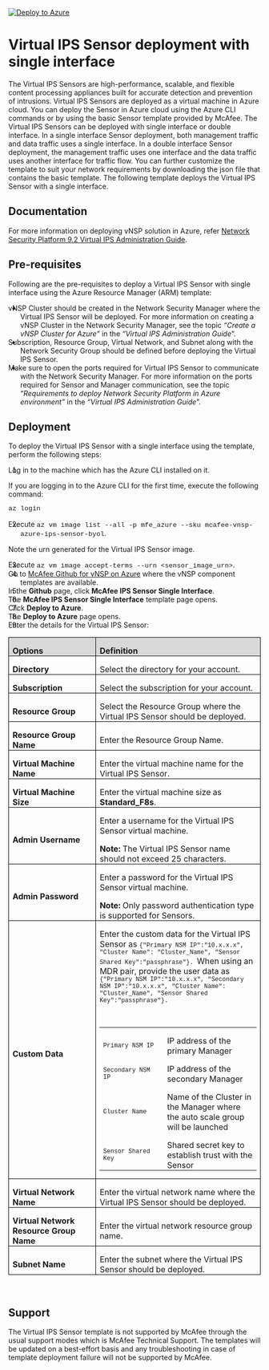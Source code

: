 [![Deploy to Azure](http://azuredeploy.net/deploybutton.png)](https://azuredeploy.net/)

<h1>Virtual IPS Sensor deployment with single interface</h1>
<p>The Virtual IPS Sensors are high-performance, scalable, and flexible content processing appliances built for accurate detection and prevention of intrusions. Virtual IPS Sensors are deployed as a virtual machine in Azure cloud. You can deploy the Sensor in Azure cloud using the Azure CLI commands or by using the basic Sensor template provided by McAfee. The Virtual IPS Sensors can be deployed with single interface or double interface. In a single interface Sensor deployment, both management traffic and data traffic uses a single interface. In a double interface Sensor deployment, the management traffic uses one interface and the data traffic uses another interface for traffic flow. You can further customize the template to suit your network requirements by downloading the json file that contains the basic template. The following template deploys the Virtual IPS Sensor with a single interface.</p>
<h2>Documentation</h2>
<p>For more information on deploying vNSP solution in Azure, refer <a href="https://kc.mcafee.com/corporate/index?page=content&amp;id=PD27461&amp;actp=null&amp;viewlocale=en_US&amp;showDraft=false&amp;platinum_status=false&amp;locale=en_US">Network Security Platform 9.2 Virtual IPS Administration Guide</a>.</p>
<h2>Pre-requisites</h2>
<p>Following are the pre-requisites to deploy a Virtual IPS Sensor with single interface using the Azure Resource Manager (ARM) template:</p>
<ul>
<li style="text-indent: -.25in;">vNSP Cluster should be created in the Network Security Manager where the Virtual IPS Sensor will be deployed. For more information on creating a vNSP Cluster in the Network Security Manager, see the topic <em>&ldquo;Create a vNSP Cluster for Azure&rdquo;</em> in the <em>&ldquo;Virtual IPS Administration Guide</em>&rdquo;.</li>
<li style="text-indent: -.25in;">Subscription, Resource Group, Virtual Network, and Subnet along with the Network Security Group should be defined before deploying the Virtual IPS Sensor.</li>
<li style="text-indent: -.25in;">Make sure to open the ports required for Virtual IPS Sensor to communicate with the Network Security Manager. For more information on the ports required for Sensor and Manager communication, see the topic &ldquo;<em>Requirements to deploy Network Security Platform in Azure environment&rdquo;</em> in the <em>&ldquo;Virtual IPS Administration Guide</em>&rdquo;.</li>
</ul>
<h2>Deployment</h2>
<p>To deploy the Virtual IPS Sensor with a single interface using the template, perform the following steps:</p>
<ol>
<li style="text-indent: -.25in;">Log in to the machine which has the Azure CLI installed on it.</li>
</ol>
<p>If you are logging in to the Azure CLI for the first time, execute the following command:</p>
<p><span style="font-size: 10.0pt; line-height: 107%; font-family: 'Courier New';">az login</span></p>
<ol start="2">
<li style="text-indent: -.25in;">Execute <span style="font-size: 10.0pt; line-height: 107%; font-family: 'Courier New';">az vm image list --all -p mfe_azure --sku mcafee-vnsp-azure-ips-sensor-byol</span>.</li>
</ol>
<p>Note the urn generated for the Virtual IPS Sensor image.</p>
<ol start="3">
<li style="text-indent: -.25in;">Execute <span style="font-size: 10.0pt; line-height: 107%; font-family: 'Courier New';">az vm image accept-terms --urn &lt;sensor_image_urn&gt;</span>.</li>
<li style="text-indent: -.25in;">Go to <a href="https://github.com/mcafee/NSP/tree/master/Azure%20Templates">McAfee Github for vNSP on Azure</a> where the vNSP component templates are available.</li>
<li style="text-indent: -.25in;">In the <strong>Github</strong> page, click <strong>McAfee IPS Sensor Single Interface</strong>.</li>
<li style="text-indent: -.25in;">The <strong>McAfee IPS Sensor Single Interface</strong> template page opens.</li>
<li style="text-indent: -.25in;">Click <strong>Deploy to Azure</strong>.</li>
<li style="text-indent: -.25in;">The <strong>Deploy to Azure</strong> page opens.</li>
<li style="text-indent: -.25in;">Enter the details for the Virtual IPS Sensor:</li>
</ol>
<table style="border-collapse: collapse; border: none;">
<tbody>
<tr>
<td style="width: 152.75pt; border: solid windowtext 1.0pt; background: #D9D9D9; padding: 0in 5.4pt 0in 5.4pt;" width="204">
<p style="margin-bottom: .0001pt; line-height: normal;"><strong>Options</strong></p>
</td>
<td style="width: 314.75pt; border: solid windowtext 1.0pt; border-left: none; background: #D9D9D9; padding: 0in 5.4pt 0in 5.4pt;" width="420">
<p style="margin-bottom: .0001pt; line-height: normal;"><strong>Definition</strong></p>
</td>
</tr>
<tr>
<td style="width: 152.75pt; border: solid windowtext 1.0pt; border-top: none; padding: 0in 5.4pt 0in 5.4pt;" width="204">
<p style="margin-bottom: .0001pt; line-height: normal;"><strong>Directory</strong></p>
</td>
<td style="width: 314.75pt; border-top: none; border-left: none; border-bottom: solid windowtext 1.0pt; border-right: solid windowtext 1.0pt; padding: 0in 5.4pt 0in 5.4pt;" width="420">
<p style="margin-bottom: .0001pt; line-height: normal;">Select the directory for your account.</p>
</td>
</tr>
<tr>
<td style="width: 152.75pt; border: solid windowtext 1.0pt; border-top: none; padding: 0in 5.4pt 0in 5.4pt;" width="204">
<p style="margin-bottom: .0001pt; line-height: normal;"><strong>Subscription</strong></p>
</td>
<td style="width: 314.75pt; border-top: none; border-left: none; border-bottom: solid windowtext 1.0pt; border-right: solid windowtext 1.0pt; padding: 0in 5.4pt 0in 5.4pt;" width="420">
<p style="margin-bottom: .0001pt; line-height: normal;">Select the subscription for your account.</p>
</td>
</tr>
<tr>
<td style="width: 152.75pt; border: solid windowtext 1.0pt; border-top: none; padding: 0in 5.4pt 0in 5.4pt;" width="204">
<p style="margin-bottom: .0001pt; line-height: normal;"><strong>Resource Group</strong></p>
</td>
<td style="width: 314.75pt; border-top: none; border-left: none; border-bottom: solid windowtext 1.0pt; border-right: solid windowtext 1.0pt; padding: 0in 5.4pt 0in 5.4pt;" width="420">
<p style="margin-bottom: .0001pt; line-height: normal;">Select the Resource Group where the Virtual IPS Sensor should be deployed.</p>
</td>
</tr>
<tr>
<td style="width: 152.75pt; border: solid windowtext 1.0pt; border-top: none; padding: 0in 5.4pt 0in 5.4pt;" width="204">
<p style="margin-bottom: .0001pt; line-height: normal;"><strong>Resource Group Name</strong></p>
</td>
<td style="width: 314.75pt; border-top: none; border-left: none; border-bottom: solid windowtext 1.0pt; border-right: solid windowtext 1.0pt; padding: 0in 5.4pt 0in 5.4pt;" width="420">
<p style="margin-bottom: .0001pt; line-height: normal;">Enter the Resource Group Name.</p>
</td>
</tr>
<tr>
<td style="width: 152.75pt; border: solid windowtext 1.0pt; border-top: none; padding: 0in 5.4pt 0in 5.4pt;" width="204">
<p style="margin-bottom: .0001pt; line-height: normal;"><strong>Virtual Machine Name</strong></p>
</td>
<td style="width: 314.75pt; border-top: none; border-left: none; border-bottom: solid windowtext 1.0pt; border-right: solid windowtext 1.0pt; padding: 0in 5.4pt 0in 5.4pt;" width="420">
<p style="margin-bottom: .0001pt; line-height: normal;">Enter the virtual machine name for the Virtual IPS Sensor.</p>
</td>
</tr>
<tr>
<td style="width: 152.75pt; border: solid windowtext 1.0pt; border-top: none; padding: 0in 5.4pt 0in 5.4pt;" width="204">
<p style="margin-bottom: .0001pt; line-height: normal;"><strong>Virtual Machine Size</strong></p>
</td>
<td style="width: 314.75pt; border-top: none; border-left: none; border-bottom: solid windowtext 1.0pt; border-right: solid windowtext 1.0pt; padding: 0in 5.4pt 0in 5.4pt;" width="420">
<p style="margin-bottom: .0001pt; line-height: normal;">Enter the virtual machine size as <strong>Standard_F8s</strong>.</p>
</td>
</tr>
<tr>
<td style="width: 152.75pt; border: solid windowtext 1.0pt; border-top: none; padding: 0in 5.4pt 0in 5.4pt;" width="204">
<p style="margin-bottom: .0001pt; line-height: normal;"><strong>Admin Username</strong></p>
</td>
<td style="width: 314.75pt; border-top: none; border-left: none; border-bottom: solid windowtext 1.0pt; border-right: solid windowtext 1.0pt; padding: 0in 5.4pt 0in 5.4pt;" width="420">
<p style="margin-bottom: .0001pt; line-height: normal;">Enter a username for the Virtual IPS Sensor virtual machine.</p>
<p style="margin-bottom: .0001pt; line-height: normal;"><strong>Note:</strong> The Virtual IPS Sensor name should not exceed 25 characters.</p>
</td>
</tr>
<tr>
<td style="width: 152.75pt; border: solid windowtext 1.0pt; border-top: none; padding: 0in 5.4pt 0in 5.4pt;" width="204">
<p style="margin-bottom: .0001pt; line-height: normal;"><strong>Admin Password</strong></p>
</td>
<td style="width: 314.75pt; border-top: none; border-left: none; border-bottom: solid windowtext 1.0pt; border-right: solid windowtext 1.0pt; padding: 0in 5.4pt 0in 5.4pt;" width="420">
<p style="margin-bottom: .0001pt; line-height: normal;">Enter a password for the Virtual IPS Sensor virtual machine.</p>
<p style="margin-bottom: .0001pt; line-height: normal;"><strong>Note:</strong> Only password authentication type is supported for Sensors.</p>
</td>
</tr>
<tr>
<td style="width: 152.75pt; border: solid windowtext 1.0pt; border-top: none; padding: 0in 5.4pt 0in 5.4pt;" width="204">
<p style="margin-bottom: .0001pt; line-height: normal;"><strong>Custom Data</strong></p>
</td>
<td style="width: 314.75pt; border-top: none; border-left: none; border-bottom: solid windowtext 1.0pt; border-right: solid windowtext 1.0pt; padding: 0in 5.4pt 0in 5.4pt;" width="420">
<p style="margin-bottom: .0001pt; line-height: normal;">Enter the custom data for the Virtual IPS Sensor as <span style="font-size: 9.0pt; font-family: 'Courier New';">{"Primary NSM IP":"10.x.x.x", "Cluster Name": "Cluster_Name", "Sensor Shared Key":"passphrase"}. </span>When using an MDR pair, provide the user data as <span style="font-size: 9.0pt; font-family: 'Courier New';">{"Primary NSM IP":"10.x.x.x", "Secondary NSM IP":"10.x.x.x", "Cluster Name": "Cluster_Name", "Sensor Shared Key":"passphrase"}.</span></p>
<p style="margin-bottom: .0001pt; line-height: normal;"><span style="font-size: 9.0pt; font-family: 'Courier New';">&nbsp;</span></p>
<table style="border-collapse: collapse; border: none;">
<tbody>
<tr>
<td style="width: 116.0pt; padding: 0in 5.4pt 0in 5.4pt;" width="155">
<p style="margin-bottom: .0001pt; line-height: normal;"><span style="font-size: 9.0pt; font-family: 'Courier New';">Primary NSM IP</span></p>
</td>
<td style="width: 187.45pt; padding: 0in 5.4pt 0in 5.4pt;" width="250">
<p style="margin-bottom: .0001pt; line-height: normal;">IP address of the primary Manager</p>
</td>
</tr>
<tr>
<td style="width: 116.0pt; padding: 0in 5.4pt 0in 5.4pt;" width="155">
<p style="margin-bottom: .0001pt; line-height: normal;"><span style="font-size: 9.0pt; font-family: 'Courier New';">Secondary NSM IP</span></p>
</td>
<td style="width: 187.45pt; padding: 0in 5.4pt 0in 5.4pt;" width="250">
<p style="margin-bottom: .0001pt; line-height: normal;">IP address of the secondary Manager</p>
</td>
</tr>
<tr>
<td style="width: 116.0pt; padding: 0in 5.4pt 0in 5.4pt;" width="155">
<p style="margin-bottom: .0001pt; line-height: normal;"><span style="font-size: 9.0pt; font-family: 'Courier New';">Cluster Name</span></p>
</td>
<td style="width: 187.45pt; padding: 0in 5.4pt 0in 5.4pt;" width="250">
<p style="margin-bottom: .0001pt; line-height: normal;">Name of the Cluster in the Manager where the auto scale group will be launched</p>
</td>
</tr>
<tr>
<td style="width: 116.0pt; padding: 0in 5.4pt 0in 5.4pt;" width="155">
<p style="margin-bottom: .0001pt; line-height: normal;"><span style="font-size: 9.0pt; font-family: 'Courier New';">Sensor Shared Key</span></p>
</td>
<td style="width: 187.45pt; padding: 0in 5.4pt 0in 5.4pt;" width="250">
<p style="margin-bottom: .0001pt; line-height: normal;">Shared secret key to establish trust with the Sensor</p>
</td>
</tr>
</tbody>
</table>
</td>
</tr>
<tr>
<td style="width: 152.75pt; border: solid windowtext 1.0pt; border-top: none; padding: 0in 5.4pt 0in 5.4pt;" width="204">
<p style="margin-bottom: .0001pt; line-height: normal;"><strong>Virtual Network Name</strong></p>
</td>
<td style="width: 314.75pt; border-top: none; border-left: none; border-bottom: solid windowtext 1.0pt; border-right: solid windowtext 1.0pt; padding: 0in 5.4pt 0in 5.4pt;" width="420">
<p style="margin-bottom: .0001pt; line-height: normal;">Enter the virtual network name where the Virtual IPS Sensor should be deployed.</p>
</td>
</tr>
<tr>
<td style="width: 152.75pt; border: solid windowtext 1.0pt; border-top: none; padding: 0in 5.4pt 0in 5.4pt;" width="204">
<p style="margin-bottom: .0001pt; line-height: normal;"><strong>Virtual Network Resource Group Name</strong></p>
</td>
<td style="width: 314.75pt; border-top: none; border-left: none; border-bottom: solid windowtext 1.0pt; border-right: solid windowtext 1.0pt; padding: 0in 5.4pt 0in 5.4pt;" width="420">
<p style="margin-bottom: .0001pt; line-height: normal;">Enter the virtual network resource group name.</p>
</td>
</tr>
<tr>
<td style="width: 152.75pt; border: solid windowtext 1.0pt; border-top: none; padding: 0in 5.4pt 0in 5.4pt;" width="204">
<p style="margin-bottom: .0001pt; line-height: normal;"><strong>Subnet Name</strong></p>
</td>
<td style="width: 314.75pt; border-top: none; border-left: none; border-bottom: solid windowtext 1.0pt; border-right: solid windowtext 1.0pt; padding: 0in 5.4pt 0in 5.4pt;" width="420">
<p style="margin-bottom: .0001pt; line-height: normal;">Enter the subnet where the Virtual IPS Sensor should be deployed.</p>
</td>
</tr>
</tbody>
</table>
<p>&nbsp;</p>
<h2>Support</h2>
<p>The Virtual IPS Sensor template is not supported by McAfee through the usual support modes which is McAfee Technical Support. The templates will be updated on a best-effort basis and any troubleshooting in case of template deployment failure will not be supported by McAfee.</p>
<p>&nbsp;</p>